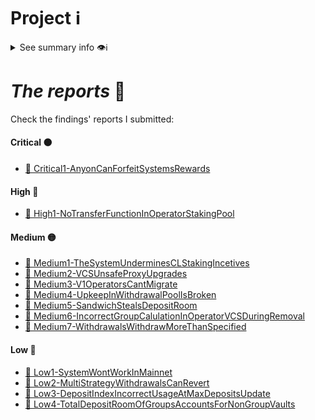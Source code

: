 # Project ℹ️

<details> <summary> See summary info 👁️ℹ️ </summary>

🔗 [2024-09-stakelink](https://github.com/Cyfrin/2024-09-stakelink)

🔗 Competition details on CodeHawks: [click here](https://codehawks.cyfrin.io/c/2024-09-stakelink)

According to the developers:

---

_`stake.link is a first-of-its-kind liquid delegated staking platform delivering DeFi composability for Chainlink Staking. Built by premier Chainlink ecosystem developer LinkPool, powered by Chainlink node operators, and governed by the stake.link DAO, stake.link's extensible architecture is purpose-built to support Chainlink Staking and to extend participation in the Chainlink Network.`_

---

# Rewards Earned 💸🧠

- Experience and knowledge. 😄
- Judging $ 💸

# Lessons Learned 🧑‍💻

- Experience.

</details>

# _The reports_ 📝

Check the findings' reports I submitted:

#### Critical ⚫

- [🔗 Critical1-AnyonCanForfeitSystemsRewards](./Critical/Critical1-AnyonCanForfeitSystemsRewards.md)

#### High 🔴

- [🔗 High1-NoTransferFunctionInOperatorStakingPool](./High/High1-NoTransferFunctionInOperatorStakingPool.md)

#### Medium 🟡

- [🔗 Medium1-TheSystemUnderminesCLStakingIncetives](./Medium/Medium1-TheSystemUnderminesCLStakingIncetives.md)
- [🔗 Medium2-VCSUnsafeProxyUpgrades](./Medium/Medium2-VCSUnsafeProxyUpgrades.md)
- [🔗 Medium3-V1OperatorsCantMigrate](./Medium/Medium3-V1OperatorsCantMigrate.md)
- [🔗 Medium4-UpkeepInWithdrawalPoolIsBroken](./Medium/Medium4-UpkeepInWithdrawalPoolIsBroken.md)
- [🔗 Medium5-SandwichStealsDepositRoom](./Medium/Medium5-SandwichStealsDepositRoom.md)
- [🔗 Medium6-IncorrectGroupCalulationInOperatorVCSDuringRemoval](./Medium/Medium6-IncorrectGroupCalulationInOperatorVCSDuringRemoval.md)
- [🔗 Medium7-WithdrawalsWithdrawMoreThanSpecified](./Medium/Medium7-WithdrawalsWithdrawMoreThanSpecified.md)

#### Low 🔵

- [🔗 Low1-SystemWontWorkInMainnet](./Low/Low1-SystemWontWorkInMainnet.md)
- [🔗 Low2-MultiStrategyWithdrawalsCanRevert](./Low/Low2-MultiStrategyWithdrawalsCanRevert.md)
- [🔗 Low3-DepositIndexIncorrectUsageAtMaxDepositsUpdate](./Low/Low3-DepositIndexIncorrectUsageAtMaxDepositsUpdate.md)
- [🔗 Low4-TotalDepositRoomOfGroupsAccountsForNonGroupVaults](./Low/Low4-TotalDepositRoomOfGroupsAccountsForNonGroupVaults.md)
